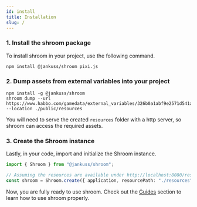 ```yaml
---
id: install
title: Installation
slug: /
---
```


### 1. Install the shroom package

To install shroom in your project, use the following command.

```
npm install @jankuss/shroom pixi.js
```

### 2. Dump assets from external variables into your project

```
npm install -g @jankuss/shroom
shroom dump --url https://www.habbo.com/gamedata/external_variables/326b0a1abf9e2571d541ac05e6eb3173b83bddea --location ./public/resources
```

You will need to serve the created `resources` folder with a http server, so shroom can access the required assets.

### 3. Create the Shroom instance

Lastly, in your code, import and initialize the Shroom instance.

```ts
import { Shroom } from "@jankuss/shroom";

// Assuming the resources are available under http://localhost:8080/resources
const shroom = Shroom.create({ application, resourcePath: "./resources" });
```

Now, you are fully ready to use shroom.
Check out the [Guides](create-room.md) section to learn how to use shroom properly.
